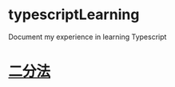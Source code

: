 # typescriptLearning

Document my experience in learning Typescript


# [二分法](leetcode-js/median-of-two-sorted-arrays.js)